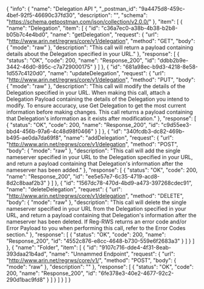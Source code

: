 {
  "info": {
    "name": "Delegation API ",
    "_postman_id": "9a4475d8-459c-4bef-92f5-46690c37fd30",
    "description": "",
    "schema": "https://schema.getpostman.com/json/collection/v2.0.0/"
  },
  "item": [
    {
      "name": "Delegation",
      "item": [
        {
          "id": "c36a7ec0-a38b-4b38-b2b8-b05b7c4e4bd0",
          "name": "getDelegation",
          "request": {
            "url": "http://www.arin.net/regrws/core/v1/delegation",
            "method": "GET",
            "body": {
              "mode": "raw"
            },
            "description": "This call will return a payload containing details about the Delegation specified in your URL."
          },
          "response": [
            {
              "status": "OK",
              "code": 200,
              "name": "Response_200",
              "id": "ddbb2b9e-3442-46d0-895c-c7a729000175"
            }
          ]
        },
        {
          "id": "681a98ec-b9d3-4218-8e58-1d557c4120d0",
          "name": "updateDelegation",
          "request": {
            "url": "http://www.arin.net/regrws/core/v1/delegation",
            "method": "PUT",
            "body": {
              "mode": "raw"
            },
            "description": "This call will modify the details of the Delegation specified in your URL. When making this call, attach a Delegation Payload containing the details of the Delegation you intend to modify. To ensure accuracy, use Get Delegation to get the most current information before making changes. This call returns a payload containing that Delegation's information as it exists after modification."
          },
          "response": [
            {
              "status": "OK",
              "code": 200,
              "name": "Response_200",
              "id": "c9d55ee3-bbd4-456b-97a6-4c48d98f0466"
            }
          ]
        },
        {
          "id": "340fcdb3-dc82-469b-b495-ae0da7da69f8",
          "name": "addDelegation",
          "request": {
            "url": "http://www.arin.net/regrws/core/v1/delegation",
            "method": "POST",
            "body": {
              "mode": "raw"
            },
            "description": "This call will add the single nameserver specified in your URL to the Delegation specified in your URL, and return a payload containing that Delegation's information after the nameserver has been added."
          },
          "response": [
            {
              "status": "OK",
              "code": 200,
              "name": "Response_200",
              "id": "ee5e57e7-6c35-4719-acd8-8d2c8baaf2b3"
            }
          ]
        },
        {
          "id": "1567dc78-470d-4bd9-a473-397268cdec91",
          "name": "deleteDelegation",
          "request": {
            "url": "http://www.arin.net/regrws/core/v1/delegation",
            "method": "DELETE",
            "body": {
              "mode": "raw"
            },
            "description": "This call will delete the single nameserver specified in your URL from the Delegation specified in your URL, and return a payload containing that Delegation's information after the nameserver has been deleted.  If Reg-RWS returns an error code and/or Error Payload to you when performing this call, refer to the Error Codes section."
          },
          "response": [
            {
              "status": "OK",
              "code": 200,
              "name": "Response_200",
              "id": "4552c876-e8cc-4648-b730-559e6f2683a3"
            }
          ]
        }
      ]
    },
    {
      "name": "Folder",
      "item": [
        {
          "id": "9107c716-dde4-4f31-8eab-393daa21b4ad",
          "name": "Unnammed Endpoint",
          "request": {
            "url": "http://www.arin.net/regrws/core/v1/",
            "method": "POST",
            "body": {
              "mode": "raw"
            },
            "description": ""
          },
          "response": [
            {
              "status": "OK",
              "code": 200,
              "name": "Response_200",
              "id": "6fe378e3-40e2-4677-92c2-290d1bac9fd8"
            }
          ]
        }
      ]
    }
  ]
}